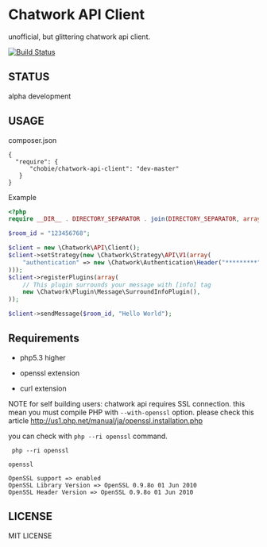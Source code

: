 # Chatwork API Client

unofficial, but glittering chatwork api client.

[![Build Status](https://secure.travis-ci.org/chobie/chatwork-api-client.png)](http://travis-ci.org/chobie/chatwork-api-client)

STATUS
--------------------------

alpha development

USAGE
--------------------------

composer.json

````
{
  "require": {
      "chobie/chatwork-api-client": "dev-master"
   }
}
````

Example

````php
<?php
require __DIR__ . DIRECTORY_SEPARATOR . join(DIRECTORY_SEPARATOR, array("vendor", "autoload.php"));

$room_id = "123456768";

$client = new \Chatwork\API\Client();
$client->setStrategy(new \Chatwork\Strategy\API\V1(array(
    "authentication" => new \Chatwork\Authentication\Header("*********"),
)));
$client->registerPlugins(array(
    // This plugin surrounds your message with [info] tag
    new \Chatwork\Plugin\Message\SurroundInfoPlugin(),
));

$client->sendMessage($room_id, "Hello World");
````

Requirements
------------

* php5.3 higher

* openssl extension

* curl extension

NOTE for self building users: chatwork api requires SSL connection. this mean you must compile PHP
with `--with-openssl` option. please check this article http://us1.php.net/manual/ja/openssl.installation.php

you can check with `php --ri openssl` command.

````
 php --ri openssl

openssl

OpenSSL support => enabled
OpenSSL Library Version => OpenSSL 0.9.8o 01 Jun 2010
OpenSSL Header Version => OpenSSL 0.9.8o 01 Jun 2010
````

LICENSE
-------

MIT LICENSE